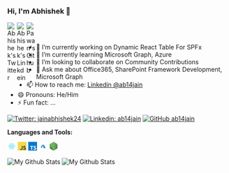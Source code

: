 ### Hi, I'm Abhishek 👋

<a href="https://twitter.com/jainabhishek24">
  <img align="left" alt="Abhishek's Twitter" width="22px" src="https://cdn.jsdelivr.net/npm/simple-icons@v3/icons/twitter.svg" />
</a>
<a href="https://linkedin.com/in/ab14jain">
  <img align="left" alt="Abhishek's Linkdein" width="22px" src="https://cdn.jsdelivr.net/npm/simple-icons@v3/icons/linkedin.svg" />
</a>
<a href="https://github.com/ab14jain">
  <img align="left" alt="Pawan's Github" width="22px" src="https://cdn.jsdelivr.net/npm/simple-icons@v3/icons/github.svg" />
</a>


<br/>
<br/>

- 🔭 I’m currently working on Dynamic React Table For SPFx
- 🌱 I’m currently learning Microsoft Graph, Azure
- 👯 I’m looking to collaborate on Community Contributions
- 💬 Ask me about Office365, SharePoint Framework Development, Microsoft Graph
- 📫 How to reach me: [Linkedin @ab14jain](www.linkedin.com/in/ab14jain)
- 😄 Pronouns: He/Him
- ⚡ Fun fact: ...

[![Twitter: jainabhishek24](https://img.shields.io/twitter/follow/jainabhishek24?style=social)](https://twitter.com/jainabhishek24)
[![Linkedin: ab14jain](https://img.shields.io/badge/-ab14jain-blue?style=flat-square&logo=Linkedin&logoColor=white&link=https://www.linkedin.com/in/ab14jain/)](https://www.linkedin.com/in/ab14jain/)
[![GitHub ab14jain](https://img.shields.io/github/followers/ab14jain?label=follow&style=social)](https://github.com/ab14jain)

**Languages and Tools:**  

<code><img height="20" src="https://raw.githubusercontent.com/github/explore/80688e429a7d4ef2fca1e82350fe8e3517d3494d/topics/react/react.png"></code>
<code><img height="20" src="https://raw.githubusercontent.com/github/explore/80688e429a7d4ef2fca1e82350fe8e3517d3494d/topics/javascript/javascript.png"></code>
<code><img height="20" src="https://raw.githubusercontent.com/github/explore/80688e429a7d4ef2fca1e82350fe8e3517d3494d/topics/typescript/typescript.png"></code>
<code><img height="20" src="https://raw.githubusercontent.com/github/explore/80688e429a7d4ef2fca1e82350fe8e3517d3494d/topics/azure/azure.png"></code>
<code><img height="20" src="https://raw.githubusercontent.com/github/explore/80688e429a7d4ef2fca1e82350fe8e3517d3494d/topics/nodejs/nodejs.png"></code>  


![My Github Stats](https://github-readme-stats.vercel.app/api/top-langs/?username=ab14jain&hide_langs_below=1&show_icons=true)
![My Github Stats](https://github-readme-stats.vercel.app/api?username=ab14jain&show_icons=true)
